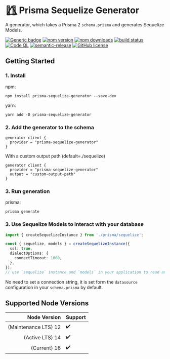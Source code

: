 # 🏳️‍🌈⃤ Prisma Sequelize Generator

A generator, which takes a Prisma 2 `schema.prisma` and generates Sequelize Models.

[![Generic badge](https://img.shields.io/badge/Generator%20for-◭%20Prisma-9F7AEA.svg)](https://www.prisma.io)
[![npm version](https://img.shields.io/npm/v/prisma-sequelize-generator?label=npm%20package)](https://www.npmjs.com/package/prisma-sequelize-generator)
[![npm downloads](https://img.shields.io/npm/dm/prisma-sequelize-generator)](https://www.npmjs.com/package/prisma-sequelize-generator)
[![build status](https://img.shields.io/github/workflow/status/floydspace/prisma-sequelize-generator/release)](https://github.com/floydspace/prisma-sequelize-generator/actions/workflows/release.yml)
[![Code QL](https://github.com/floydspace/prisma-sequelize-generator/workflows/CodeQL/badge.svg)](https://github.com/floydspace/prisma-sequelize-generator/actions/workflows/codeql-analysis.yml)
[![semantic-release](https://img.shields.io/badge/%20%20%F0%9F%93%A6%F0%9F%9A%80-semantic--release-e10079.svg)](https://github.com/semantic-release/semantic-release)
[![GitHub license](https://img.shields.io/github/license/Naereen/StrapDown.js.svg)](https://github.com/floydspace/prisma-sequelize-generator/blob/master/LICENSE)

## Getting Started

### 1. Install

npm:

```shell
npm install prisma-sequelize-generator --save-dev
```

yarn:

```shell
yarn add -D prisma-sequelize-generator
```

### 2. Add the generator to the schema

```prisma
generator client {
  provider = "prisma-sequelize-generator"
}
```

With a custom output path (default=./sequelize)

```prisma
generator client {
  provider = "prisma-sequelize-generator"
  output = "custom-output-path"
}
```

### 3. Run generation

prisma:

```shell
prisma generate
```

### 3. Use Sequelize Models to interact with your database

```typescript
import { createSequelizeInstance } from './prisma/sequelize';

const { sequelize, models } = createSequelizeInstance({
  ssl: true,
  dialectOptions: {
    connectTimeout: 1000,
  },
});
// use `sequelize` instance and `models` in your application to read and write data in your DB
```

No need to set a connection string, it is set form the `datasource` configuration in your `schema.prisma` by default.

## Supported Node Versions

|         Node Version | Support            |
| -------------------: | :----------------- |
| (Maintenance LTS) 12 | :heavy_check_mark: |
|      (Active LTS) 14 | :heavy_check_mark: |
|         (Current) 16 | :heavy_check_mark: |
